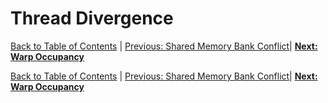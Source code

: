 # Thread Divergence
[Back to Table of Contents](../../Readme.md) | [Previous: Shared Memory Bank Conflict](5.share-memory-bank-conflict.md)| **[Next: Warp Occupancy](7.occupancy.md)**

[Back to Table of Contents](../../Readme.md) | [Previous: Shared Memory Bank Conflict](5.share-memory-bank-conflict.md)| **[Next: Warp Occupancy](7.occupancy.md)**
